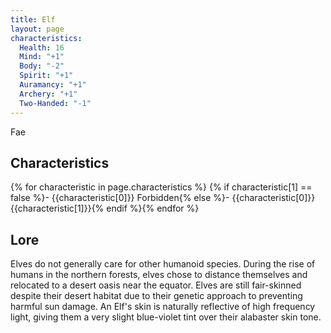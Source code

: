 ```yaml
---
title: Elf
layout: page
characteristics:
  Health: 16
  Mind: "+1"
  Body: "-2"
  Spirit: "+1"
  Auramancy: "+1"
  Archery: "+1"
  Two-Handed: "-1"
---
```

Fae

## Characteristics
{% for characteristic in page.characteristics %}
{% if characteristic[1] == false %}- {{characteristic[0]}} Forbidden{% else %}- {{characteristic[0]}} {{characteristic[1]}}{% endif %}{% endfor %}
<!--Sorry for the ugliness above. Shitty spacing in the list happens otherwise for some reason.  -->




## Lore
Elves do not generally care for other humanoid species. During the rise of humans in the northern forests, elves chose to distance themselves and relocated to a desert oasis near the equator. Elves are still fair-skinned despite their desert habitat due to their genetic approach to preventing harmful sun damage. An Elf's skin is naturally reflective of high frequency light, giving them a very slight blue-violet tint over their alabaster skin tone.
